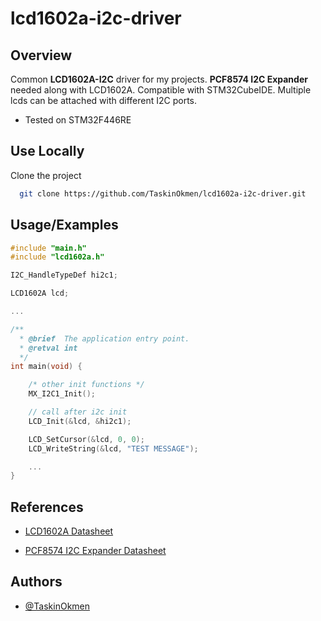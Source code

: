 # lcd1602a-i2c-driver

## Overview

Common **LCD1602A-I2C** driver for my projects. **PCF8574 I2C Expander** needed along with LCD1602A. Compatible with STM32CubeIDE. Multiple lcds can be attached with different I2C ports.

- Tested on STM32F446RE

## Use Locally

Clone the project

```bash
  git clone https://github.com/TaskinOkmen/lcd1602a-i2c-driver.git
```

## Usage/Examples

```c
#include "main.h"
#include "lcd1602a.h"

I2C_HandleTypeDef hi2c1;

LCD1602A lcd;

...

/**
  * @brief  The application entry point.
  * @retval int
  */
int main(void) {

    /* other init functions */
    MX_I2C1_Init();

    // call after i2c init
    LCD_Init(&lcd, &hi2c1);

    LCD_SetCursor(&lcd, 0, 0);
    LCD_WriteString(&lcd, "TEST MESSAGE");

    ...
}

```

## References
- [LCD1602A Datasheet](https://www.alldatasheet.com/datasheet-pdf/pdf/1574132/CRYSTAIFONTZ/LCD-1602A.html)

- [PCF8574 I2C Expander Datasheet](https://www.alldatasheet.com/view.jsp?Searchword=Pcf8574%20datasheet&gad_source=1&gclid=Cj0KCQjwr9m3BhDHARIsANut04bxH2tIj1KUDg6ses6e1XJSxptad1srrdCgAEn4j_PyJfiuNnPwXFcaAld3EALw_wcB)

## Authors

- [@TaskinOkmen](https://www.github.com/TaskinOkmen)